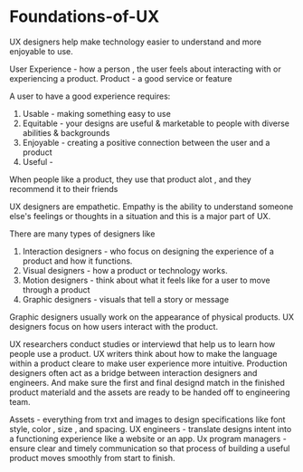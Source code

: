 # Foundations-of-UX
UX designers help make technology easier to understand and more enjoyable to use.

User Experience - how a person , the user feels   about interacting with or experiencing a product.
Product - a good service or feature

A user to have a good experience requires:
1. Usable - making something easy to use
2. Equitable - your designs are useful & marketable to people with diverse abilities & backgrounds
3. Enjoyable - creating a positive connection between the user and a product
4. Useful -

When people like a product, they use that product alot , and they recommend it to their friends

UX designers are empathetic. Empathy is the ability to understand someone else's feelings or thoughts in a situation and this is a major part of UX.

There are many types of designers like
1. Interaction designers - who focus on designing the experience of a product and how it functions.
2. Visual designers - how a product or technology works.
3. Motion designers - think about what it feels like for a user to move through a product
4. Graphic designers - visuals that tell a story or message


Graphic designers usually work on the appearance of physical products.
UX designers focus on how users interact with the product.

UX researchers conduct studies or interviewd that help us to learn how people use a product.
UX writers think about how to make the language within a product cleare to make user experience more intuitive.
Production designers often act as a bridge between interaction designers and engineers.
And make sure the first and final designd match in the finished product materiald and the assets are ready to be handed off to engineering team.

Assets - everything from trxt and images to design specifications like font style, color , size , and spacing.
UX engineers - translate designs intent into a functioning experience like a website or an app.
Ux program managers - ensure clear and timely communication so that process of building a useful product moves smoothly from start to finish.






